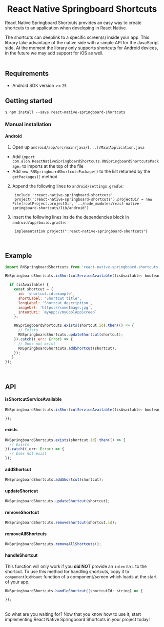 <h1 align="center">
  React Native Springboard Shortcuts
</h1>

React Native Springboard Shortcuts provides an easy way to create shortcuts to an application when developing in React Native.

The shortcuts can deeplink to a specific screen(s) inside your app. This library take advantage of the native side with a simple API for the JavaScript side. At the moment the library only supports shortcuts for Android devices, in the future we may add support for iOS as well.
<br/>
<br/>

## Requirements
- Android SDK version >= `25`

## Getting started
`$ npm install --save react-native-springboard-shortcuts`

### Manual installation

#### Android

1. Open up `android/app/src/main/java/[...]/MainApplication.java`
  - Add `import com.alon.ReactNativeSpringboardShortcuts.RNSpringboardShortcutsPackage;` to imports at the top of the file
  - Add `new RNSpringboardShortcutsPackage()` to the list returned by the `getPackages()` method
2. Append the following lines to `android/settings.gradle`:
  	```
  	 include ':react-native-springboard-shortcuts'
     project(':react-native-springboard-shortcuts').projectDir = new File(rootProject.projectDir, '../node_modules/react-native-springboard-shortcuts/lib/android')
  	```
3. Insert the following lines inside the dependencies block in `android/app/build.gradle`:
  	```
     implementation project(":react-native-springboard-shortcuts")
  	```

<br/>

## Example

```javascript
import RNSpringboardShortcuts from 'react-native-springboard-shortcuts';

RNSpringboardShortcuts.isShortcutServiceAvailable((isAvailable: boolean) => {

  if (isAvailable) {
    const shortcut = {
      id: 'shortcut.id.example',
      shortLabel: 'Shortcut title',
      longLabel: 'Shortcut description',
      imageUrl: 'https://someImage.jpg',
      intentUri: `myApp://myCoolAppScreen`
    };

    RNSpringboardShortcuts.exists(shortcut.id).then(() => {
      // Exists
      RNSpringboardShortcuts.updateShortcut(shortcut);
    }).catch((_err: Error) => {
      // Does not exist
      RNSpringboardShortcuts.addShortcut(shortcut);
    });
   }
});

```

<br/>

## API

#### isShortcutServiceAvailable
```javascript
RNSpringboardShortcuts.isShortcutServiceAvailable((isAvailable: boolean) => {

});
```

#### exists
```javascript
RNSpringboardShortcuts.exists(shortcut.id).then(() => {
  // Exists
}).catch((_err: Error) => {
  // Does not exist
});
```

#### addShortcut
```javascript
RNSpringboardShortcuts.addShortcut(shortcut);
```

#### updateShortcut
```javascript
RNSpringboardShortcuts.updateShortcut(shortcut);
```

#### removeShortcut
```javascript
RNSpringboardShortcuts.removeShortcut(shortcut.id);
```

#### removeAllShortcuts
```javascript
RNSpringboardShortcuts.removeAllShortcuts();
```

#### handleShortcut
This function will only work if you **did NOT** provide an `intentUri` to the shortcut.
To use this method for handling shortcuts, copy it to `componentDidMount` function of a component/screen which loads at the start of your app.
```javascript
RNSpringboardShortcuts.handleShortcut((shortcutId: string) => {

});
```

<br/>
So what are you waiting for? Now that you know how to use it, start implementing React Native Springboard Shortcuts in your project today!
